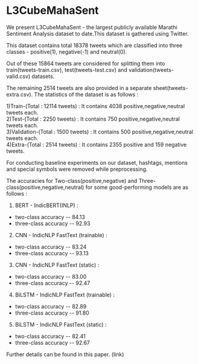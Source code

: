 # L3CubeMahaSent

We present L3CubeMahaSent - the largest publicly available Marathi Sentiment Analysis dataset to date.This dataset is gathered using Twitter.

This dataset contains total 18378 tweets which are classified into three classes - positive(1), negative(-1) and neutral(0).

Out of these 15864 tweets are considered for splitting them into train(tweets-train.csv), test(tweets-test.csv) and validation(tweets-valid.csv) datasets.

The remaining 2514 tweets are also provided in a separate sheet(tweets-extra.csv). The statistics of the dataset is as follows : 

1)Train-(Total : 12114 tweets) : It contains 4038 positive,negative,neutral tweets each.<br>
2)Test-(Total : 2250 tweets) : It contains 750 positive,negative,neutral tweets each.<br>
3)Validation-(Total : 1500 tweets) : It contains 500 positive,negative,neutral tweets each.<br>
4)Extra-(Total : 2514 tweets) : It contains 2355 positive and 159 negative tweets.<br>

For conducting baseline experiments on our dataset, hashtags, mentions and special symbols were removed while preprocessing.

The accuracies for Two-class(positive,negative) and Three-class(positive,negative,neutral) for some good-performing models are as follows :

1) BERT - IndicBERT(INLP) : 
- two-class accuracy -- 84.13
- three-class accuracy -- 92.93
2) CNN - IndicNLP FastText (trainable) :
- two-class accuracy -- 83.24
- three-class accuracy -- 93.13
3) CNN - IndicNLP FastText (static) :
- two-class accuracy -- 83.00
- three-class accuracy -- 92.47
4) BiLSTM - IndicNLP FastText (trainable) :
- two-class accuracy -- 82.89
- three-class accuracy -- 91.80
5) BiLSTM - IndicNLP FastText (static) :
- two-class accuracy -- 82.41
- three-class accuracy -- 92.67

Further details can be found in this paper. (link)

